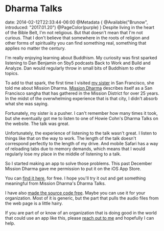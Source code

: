 # Dharma Talks
date: 2014-02-12T22:33:44-06:00
@Metadata {
  @Available("Brunow", introduced: "2017.01.20")
  @PageColor(purple)
}
Despite living in the heart of the Bible Belt, I'm not religious. But that doesn't mean that I'm not curious. That I don't believe that somewhere in the roots of religion and other forms of spirituality you can find something real, something that applies no matter the century.

I'm really enjoying learning about Buddhism. My curiosity was first sparked listening to Dan Benjamin on 5by5 podcasts Back to Work and Build and Analyze. Dan would regularly throw in small bits of Buddhism to other topics.

To add to that spark, the first time I visited [my sister][linkLBM] in San Francisco, she told me about Mission Dharma. [Mission Dharma][linkMissionDharma] describes itself as a San Francisco sangha that has gathered in the Mission District for over 25 years. In the midst of the overwhelming experience that is that city, I didn't absorb what she was saying. 

Fortunately, my sister is a pusher. I can't remember how many times it took, but she eventually got me to listen to one of Howie Cohn's Dharma Talks on the website. The talk was great.

Unfortunately, the experience of listening to the talk wasn't great. I listen to things like that on the way to work. The length of the talk doesn't correspond perfectly to the length of my drive. And mobile Safari has a way of reloading tabs due to memory demands, which means that I would regularly lose my place in the middle of listening to a talk.

So I started making an app to solve those problems. This past December Mission Dharma gave me permission to put it on the iOS App Store.

You can [find it here][linkMissionDharmaApp], for free. I hope you'll try it out and get something meaningful from Mission Dharma's Dharma Talks.

I have also [made the source code free][linkMissionDharmaGithub]. Maybe you can use it for your organization. Most of it is generic, but the part that pulls the audio files from the web page is a little hairy.

If you are part of or know of an organization that is doing good in the world that could use an app like this, please [reach out to me][linkDavidBrunowTwitter] and hopefully I can help.

[linkLBM]:<http://www.twitter.com/lbm>
[linkMissionDharma]:<http://www.missiondharma.org>
[linkMissionDharmaApp]:<http://iTunes.apple.com/us/app/dharma-talks/id807331897?mt=8>
[linkMissionDharmaGithub]:<https://github.com/davidbrunow/dharma-talks>
[linkDavidBrunowTwitter]:<http://www.twitter.com/davidbrunow>

